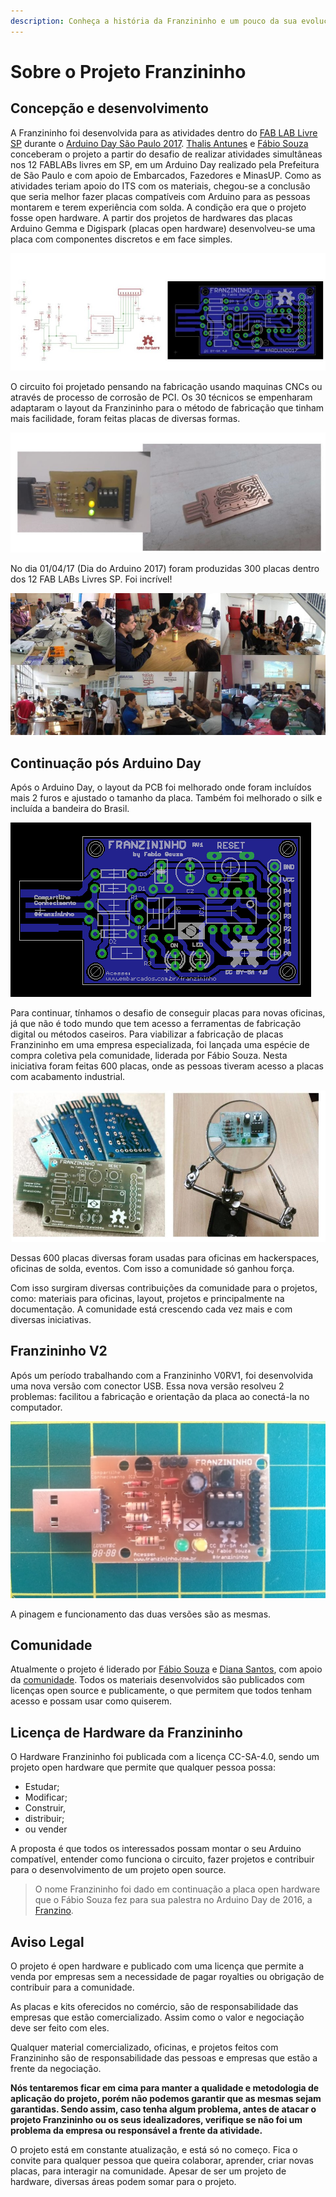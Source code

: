 ```yaml
---
description: Conheça a história da Franzininho e um pouco da sua evoluçaõ
---
```


# Sobre o Projeto Franzininho

## Concepção e desenvolvimento

A Franzininho foi desenvolvida para as atividades dentro do [FAB LAB Livre SP](http://www.fablablivresp.art.br/arduinoday) durante o [Arduino Day São Paulo 2017](http://arduinosaopaulo.cc/). [Thalis Antunes](https://www.linkedin.com/in/thalis-antunes-de-souza-a87a3035/) e [Fábio Souza ](https://about.me/fabio.souza)conceberam o projeto a partir do desafio de realizar atividades simultâneas nos 12 FABLABs livres em SP, em um Arduino Day realizado pela Prefeitura de São Paulo e com apoio de Embarcados, Fazedores e MinasUP. Como as atividades teriam apoio do ITS com os materiais, chegou-se a conclusão que seria melhor fazer placas compatíveis com Arduino para as pessoas montarem e terem experiência com solda. A condição era que o projeto fosse open hardware. A partir dos projetos de hardwares das placas Arduino Gemma e Digispark \(placas open hardware\) desenvolveu-se uma placa com componentes discretos e em face simples.

![Franzininho V0](.gitbook/assets/sobre-01.jpg)

O circuito foi projetado pensando na fabricação usando maquinas CNCs ou através de processo de corrosão de PCI. Os 30 técnicos se empenharam adaptaram o layout da Franzininho para o método de fabricação que tinham mais facilidade, foram feitas placas de diversas formas.

![Teste e valida&#xE7;&#xE3;o do projeto dias antes do Arduino Day 2017](.gitbook/assets/sobre-02.jpg)

No dia 01/04/17 \(Dia do Arduino 2017\) foram produzidas 300 placas dentro dos 12 FAB LABs Livres SP. Foi incrível!

![Oficinas realizadas simultaneamente nos FabLabs durante o Arduino Day 2017 em S&#xE3;o Paulo](.gitbook/assets/sobre-03.jpg)

## Continuação pós Arduino Day

Após o Arduino Day, o layout da PCB foi melhorado onde foram incluídos mais 2 furos e ajustado o tamanho da placa. Também foi melhorado o silk e incluída a bandeira do Brasil.

![Franzininho V0RV1 feita ap&#xF3;s o Arduino Day](.gitbook/assets/sobre-04.png)

Para continuar, tínhamos o desafio de conseguir placas para novas oficinas, já que não é todo mundo que tem acesso a ferramentas de fabricação digital ou métodos caseiros. Para viabilizar a fabricação de placas Franzininho em uma empresa especializada, foi lançada uma espécie de compra coletiva pela comunidade, liderada por Fábio Souza. Nesta iniciativa foram feitas 600 placas, onde as pessoas tiveram acesso a placas com acabamento industrial.

![Primeiro lote de placas com acabamento industrial](.gitbook/assets/sobre-05.jpg)

Dessas 600 placas diversas foram usadas para oficinas em hackerspaces, oficinas de solda, eventos. Com isso a comunidade só ganhou força.

Com isso surgiram diversas contribuições da comunidade para o projetos, como: materiais para oficinas, layout, projetos e principalmente na documentação. A comunidade está crescendo cada vez mais e com diversas iniciativas.

## Franzininho V2

Após um período trabalhando com a Franzininho V0RV1, foi desenvolvida uma nova versão com conector USB. Essa nova versão resolveu 2 problemas: facilitou a fabricação e orientação da placa ao conectá-la no computador.

![Franzininho V2](.gitbook/assets/sobre-06.jpg)

A pinagem e funcionamento das duas versões são as mesmas.

## Comunidade

 Atualmente o projeto é liderado por [Fábio Souza](https://medium.com/@fabiosouza) e [Diana Santos](https://medium.com/@dianaipsantos91), com apoio da [comunidade](https://www.facebook.com/groups/299236843857849/). Todos os materiais desenvolvidos são publicados com licenças open source e publicamente, o que permitem que todos tenham acesso e possam usar como quiserem.

## Licença de Hardware da Franzininho

O Hardware Franzininho foi publicada com a licença CC-SA-4.0, sendo um projeto open hardware que permite que qualquer pessoa possa:

* Estudar;
* Modificar;    
* Construir,    
* distribuir;    
* ou vender

A proposta é que todos os interessados possam montar o seu Arduino compatível, entender como funciona o circuito, fazer projetos e contribuir para o desenvolvimento de um projeto open source.

> O nome Franzininho foi dado em continuação a placa open hardware que o Fábio Souza fez para sua palestra no Arduino Day de 2016, a [Franzino](https://github.com/FBSeletronica/Franzino).

## Aviso Legal

O projeto é open hardware e publicado com uma licença que permite a venda por empresas sem a necessidade de pagar royalties ou obrigação de contribuir para a comunidade.

As placas e kits oferecidos no comércio, são de responsabilidade das empresas que estão comercializado. Assim como o valor e negociação deve ser feito com eles.

Qualquer material comercializado, oficinas, e projetos feitos com Franzininho são de responsabilidade das pessoas e empresas que estão a frente da negociação.

**Nós tentaremos ficar em cima para manter a qualidade e metodologia de aplicação do projeto, porém não podemos garantir que as mesmas sejam garantidas. Sendo assim, caso tenha algum problema, antes de atacar o projeto Franzininho ou os seus idealizadores, verifique se não foi um problema da empresa ou responsável a frente da atividade.**

O projeto está em constante atualização, e está só no começo. Fica o convite para qualquer pessoa que queira colaborar, aprender, criar novas placas, para interagir na comunidade. Apesar de ser um projeto de hardware, diversas áreas podem somar para o projeto.



